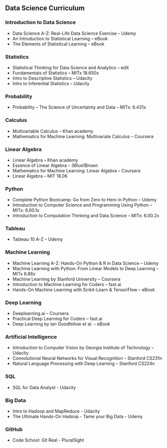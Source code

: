 ## Data Science Curriculum

### Introduction to Data Science<br/>
* Data Science A-Z: Real-Life Data Science Exercise – Udemy<br/>
* An Introduction to Statistical Learning – eBook <br/>
* The Elements of Statistical Learning – eBook <br/>

### Statistics<br/>
* Statistical Thinking for Data Science and Analytics – edX<br/>
* Fundamentals of Statistics – MITx 18.650x<br/>
* Intro to Descriptive Statistics – Udacity<br/>
* Intro to Inferential Statistics – Udacity <br/>

### Probability<br/>
* Probability – The Science of Uncertainty and Data – MITx: 6.431x<br/>

### Calculus<br/>
* Multivariable Calculus – Khan academy<br/>
* Mathematics for Machine Learning: Multivariate Calculus – Coursera <br/>

### Linear Algebra<br/>
* Linear Algebra – Khan academy<br/>
* Essence of Linear Algebra – 3Blue1Brown<br/>
* Mathematics for Machine Learning: Linear Algebra – Coursera<br/>
* Linear Algebra – MIT 18.06<br/>

### Python<br/>
* Complete Python Bootcamp: Go from Zero to Hero in Python – Udemy<br/>
* Introduction to Computer Science and Programming Using Python – MITx: 6.00.1x<br/>
* Introduction to Computation Thinking and Data Science – MITx: 6.00.2x<br/>

### Tableau<br/>
* Tableau 10 A-Z – Udemy<br/>

### Machine Learning<br/>
* Machine Learning A-Z: Hands-On Python & R in Data Science – Udemy<br/>
* Machine Learning with Python: From Linear Models to Deep Learning – MITx 6.86x<br/>
* Machine Learning by Stanford University – Coursera<br/>
* Introduction to Machine Learning for Coders – fast.ai<br/>
* Hands-On Machine Learning with Scikit-Learn & TensorFlow – eBook <br/>

### Deep Learning<br/>
* Deeplearning.ai – Coursera <br/>
* Practical Deep Learning for Coders – fast.ai<br/>
* Deep Learning by Ian Goodfellow et al. – eBook<br/>

### Artificial Intelligence<br/>
* Introduction to Computer Vision by Georgia Institute of Technology – Udacity<br/>
* Convolutional Neural Networks for Visual Recognition – Stanford CS231n<br/>
* Natural Language Processing with Deep Learning – Stanford CS224n<br/>

### SQL<br/>
* SQL for Data Analyst - Udacity<br/>

### Big Data<br/>
* Intro to Hadoop and MapReduce - Udacity <br/>
* The Ultimate Hands-On Hadoop - Tame your Big Data - Udemy<br/>

### GitHub<br/>
* Code School: Git Real - PluralSight<br/>

